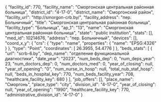 {
    "facility_id": 770,
    "facility_name": "Сморгонская центральная районная больница",
    "district_id": "4-17-0",
    "district_name": "Сморгонский район",
    "facility_url": "http:\/\/smorgon-crb.by\/",
    "facility_address": "пер. Больничный",
    "title": "Сморгонская центральная районная больница",
    "facility_type": "Больница",
    "ap_1": "13",
    "name": "Сморгонская центральная районная больница",
    "state": "public institution",
    "stats": [],
    "med_id": 10214676,
    "address": "пер. Больничный",
    "devices": [],
    "coord_x_y": {
        "crs": {
            "type": "name",
            "properties": {
                "name": "EPSG:4326"
            }
        },
        "type": "Point",
        "coordinates": [
            26.3955,
            54.4776
        ]
    },
    "beds_stats": [
        {
            "url": "scrb-6.by",
            "dep_name": "отделение функциональной диагностики",
            "date_year": "2023",
            "num_beds_dep": 0,
            "num_deps_year": 23,
            "num_doctors_dep": 0,
            "num_doctors_med": 0,
            "year_of_closing": null,
            "year_of_opening": "0",
            "num_nurse_in_hosp": null,
            "total_nub_staf_hosp": null,
            "beds_in_hospital_key": 770,
            "num_beds_facility_year": 708,
            "healthcare_facility_key": 680
        }
    ],
    "job_offers": [],
    "place_name": "Сморгонь",
    "place_type": "city",
    "division_id": "4-17-0",
    "year_of_closing": null,
    "year_of_opening": "1990",
    "healthcare_facility_key": 770,
    "administrative_division_id": "4-17-0"
}
